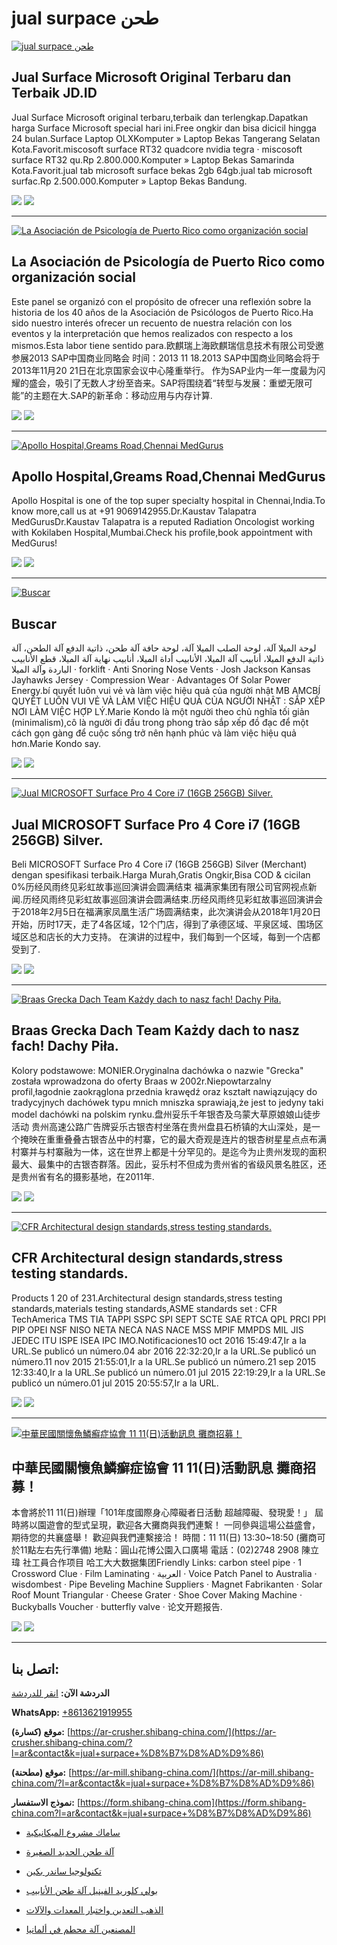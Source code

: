 # jual surpace طحن

<a href="https://swt.shibang-china.com/?l=ar&img&k=jual+surpace+%D8%B7%D8%AD%D9%86" target="_blank">![jual surpace طحن](http://static.shibang-china.com/all-800x300/817.jpg)</a>

## Jual Surface Microsoft Original Terbaru dan Terbaik JD.ID
Jual Surface Microsoft original terbaru,terbaik dan terlengkap.Dapatkan harga Surface Microsoft special hari ini.Free ongkir dan bisa dicicil hingga 24 bulan.Surface Laptop OLXKomputer » Laptop Bekas Tangerang Selatan Kota.Favorit.miscosoft surface RT32 quadcore nvidia tegra &middot; miscosoft surface RT32 qu.Rp 2.800.000.Komputer » Laptop Bekas Samarinda Kota.Favorit.jual tab microsoft surface bekas 2gb 64gb.jual tab microsoft surfac.Rp 2.500.000.Komputer » Laptop Bekas Bandung.


<a href="https://whatsapp.shibangsoft.com/WhatsApp.php" target="_blank" title="WhatsApp">![](http://static.shibang-china.com/icon/whatsapp.png)</a> <a href="https://swt.shibang-china.com/?l=ar&icon&k=jual+surpace+%D8%B7%D8%AD%D9%86" target="_blank">![](http://static.shibang-china.com/icon/chat-ar.png)</a>

---

<a href="https://swt.shibang-china.com/?l=ar&img&k=jual+surpace+%D8%B7%D8%AD%D9%86" target="_blank">![La Asociación de Psicología de Puerto Rico como organización social](http://static.shibang-china.com/all-800x300/1202.jpg)</a>

## La Asociación de Psicología de Puerto Rico como organización social
Este panel se organizó con el propósito de ofrecer una reflexión sobre la historia de los 40 años de la Asociación de Psicólogos de Puerto Rico.Ha sido nuestro interés ofrecer un recuento de nuestra relación con los eventos y la interpretación que hemos realizados con respecto a los mismos.Esta labor tiene sentido para.欧麒瑞上海欧麒瑞信息技术有限公司受邀参展2013 SAP中国商业同略会 时间：2013 11 18.2013 SAP中国商业同略会将于2013年11月20 21日在北京国家会议中心隆重举行。 作为SAP业内一年一度最为闪耀的盛会，吸引了无数人才纷至沓来。SAP将围绕着“转型与发展：重塑无限可能”的主题在大.SAP的新革命：移动应用与内存计算.


<a href="https://whatsapp.shibangsoft.com/WhatsApp.php" target="_blank" title="WhatsApp">![](http://static.shibang-china.com/icon/whatsapp.png)</a> <a href="https://swt.shibang-china.com/?l=ar&icon&k=jual+surpace+%D8%B7%D8%AD%D9%86" target="_blank">![](http://static.shibang-china.com/icon/chat-ar.png)</a>

---

<a href="https://swt.shibang-china.com/?l=ar&img&k=jual+surpace+%D8%B7%D8%AD%D9%86" target="_blank">![Apollo Hospital,Greams Road,Chennai MedGurus](http://static.shibang-china.com/all-800x300/820.jpg)</a>

## Apollo Hospital,Greams Road,Chennai MedGurus
Apollo Hospital is one of the top super specialty hospital in Chennai,India.To know more,call us at +91 9069142955.Dr.Kaustav Talapatra MedGurusDr.Kaustav Talapatra is a reputed Radiation Oncologist working with Kokilaben Hospital,Mumbai.Check his profile,book appointment with MedGurus!


<a href="https://whatsapp.shibangsoft.com/WhatsApp.php" target="_blank" title="WhatsApp">![](http://static.shibang-china.com/icon/whatsapp.png)</a> <a href="https://swt.shibang-china.com/?l=ar&icon&k=jual+surpace+%D8%B7%D8%AD%D9%86" target="_blank">![](http://static.shibang-china.com/icon/chat-ar.png)</a>

---

<a href="https://swt.shibang-china.com/?l=ar&img&k=jual+surpace+%D8%B7%D8%AD%D9%86" target="_blank">![Buscar](http://static.shibang-china.com/all-800x300/127.jpg)</a>

## Buscar
لوحة الميلا آلة، لوحة الصلب الميلا آلة، لوحة حافة آلة طحن، ذاتية الدفع آلة الطحن، آلة ذاتية الدفع الميلا، أنابيب آلة الميلا، الأنابيب أداة الميلا، أنابيب نهاية آلة الميلا، قطع الأنابيب الباردة وآلة الميلا &middot; forklift &middot; Anti Snoring Nose Vents &middot; Josh Jackson Kansas Jayhawks Jersey &middot; Compression Wear &middot; Advantages Of Solar Power Energy.bí quyết luôn vui vẻ và làm việc hiệu quả của người nhật MB AMCBÍ QUYẾT LUÔN VUI VẺ VÀ LÀM VIỆC HIỆU QUẢ CỦA NGƯỜI NHẬT : SẮP XẾP NƠI LÀM VIỆC HỢP LÝ.Marie Kondo là một người theo chủ nghĩa tối giản (minimalism),cô là người đi đầu trong phong trào sắp xếp đồ đạc để một cách gọn gàng để cuộc sống trở nên hạnh phúc và làm việc hiệu quả hơn.Marie Kondo say.


<a href="https://whatsapp.shibangsoft.com/WhatsApp.php" target="_blank" title="WhatsApp">![](http://static.shibang-china.com/icon/whatsapp.png)</a> <a href="https://swt.shibang-china.com/?l=ar&icon&k=jual+surpace+%D8%B7%D8%AD%D9%86" target="_blank">![](http://static.shibang-china.com/icon/chat-ar.png)</a>

---

<a href="https://swt.shibang-china.com/?l=ar&img&k=jual+surpace+%D8%B7%D8%AD%D9%86" target="_blank">![Jual MICROSOFT Surface Pro 4 Core i7 (16GB 256GB) Silver.](http://static.shibang-china.com/all-800x300/187.jpg)</a>

## Jual MICROSOFT Surface Pro 4 Core i7 (16GB 256GB) Silver.
Beli MICROSOFT Surface Pro 4 Core i7 (16GB 256GB) Silver (Merchant) dengan spesifikasi terbaik.Harga Murah,Gratis Ongkir,Bisa COD &amp; cicilan 0%历经风雨终见彩虹故事巡回演讲会圆满结束 福满家集团有限公司官网视点新闻.历经风雨终见彩虹故事巡回演讲会圆满结束.历经风雨终见彩虹故事巡回演讲会于2018年2月5日在福满家凤凰生活广场圆满结束，此次演讲会从2018年1月20日开始，历时17天，走了4各区域，12个门店，得到了承德区域、平泉区域、围场区域区总和店长的大力支持。 在演讲的过程中，我们每到一个区域，每到一个店都受到了.


<a href="https://whatsapp.shibangsoft.com/WhatsApp.php" target="_blank" title="WhatsApp">![](http://static.shibang-china.com/icon/whatsapp.png)</a> <a href="https://swt.shibang-china.com/?l=ar&icon&k=jual+surpace+%D8%B7%D8%AD%D9%86" target="_blank">![](http://static.shibang-china.com/icon/chat-ar.png)</a>

---

<a href="https://swt.shibang-china.com/?l=ar&img&k=jual+surpace+%D8%B7%D8%AD%D9%86" target="_blank">![Braas Grecka Dach Team Każdy dach to nasz fach! Dachy Piła.](http://static.shibang-china.com/all-800x300/441.jpg)</a>

## Braas Grecka Dach Team Każdy dach to nasz fach! Dachy Piła.
Kolory podstawowe: MONIER.Oryginalna dachówka o nazwie &quot;Grecka&quot; została wprowadzona do oferty Braas w 2002r.Niepowtarzalny profil,łagodnie zaokrąglona przednia krawędź oraz kształt nawiązujący do tradycyjnych dachówek typu mnich mniszka sprawiają,że jest to jedyny taki model dachówki na polskim rynku.盘州妥乐千年银杏及乌蒙大草原娘娘山徒步活动 贵州高速公路广告牌妥乐古银杏村坐落在贵州盘县石桥镇的大山深处，是一个掩映在重重叠叠古银杏丛中的村寨，它的最大奇观是连片的银杏树星星点点布满村寨并与村寨融为一体，这在世界上都是十分罕见的。是迄今为止贵州发现的面积最大、最集中的古银杏群落。因此，妥乐村不但成为贵州省的省级风景名胜区，还是贵州省有名的摄影基地，在2011年.


<a href="https://whatsapp.shibangsoft.com/WhatsApp.php" target="_blank" title="WhatsApp">![](http://static.shibang-china.com/icon/whatsapp.png)</a> <a href="https://swt.shibang-china.com/?l=ar&icon&k=jual+surpace+%D8%B7%D8%AD%D9%86" target="_blank">![](http://static.shibang-china.com/icon/chat-ar.png)</a>

---

<a href="https://swt.shibang-china.com/?l=ar&img&k=jual+surpace+%D8%B7%D8%AD%D9%86" target="_blank">![CFR Architectural design standards,stress testing standards.](http://static.shibang-china.com/all-800x300/582.jpg)</a>

## CFR Architectural design standards,stress testing standards.
Products 1 20 of 231.Architectural design standards,stress testing standards,materials testing standards,ASME standards set : CFR TechAmerica TMS TIA TAPPI SSPC SPI SEPT SCTE SAE RTCA QPL PRCI PPI PIP OPEI NSF NISO NETA NECA NAS NACE MSS MPIF MMPDS MIL JIS JEDEC ITU ISPE ISEA IPC IMO.Notificaciones10 oct 2016 15:49:47,Ir a la URL.Se publicó un número.04 abr 2016 22:32:20,Ir a la URL.Se publicó un número.11 nov 2015 21:55:01,Ir a la URL.Se publicó un número.21 sep 2015 12:33:40,Ir a la URL.Se publicó un número.01 jul 2015 22:19:29,Ir a la URL.Se publicó un número.01 jul 2015 20:55:57,Ir a la URL.


<a href="https://whatsapp.shibangsoft.com/WhatsApp.php" target="_blank" title="WhatsApp">![](http://static.shibang-china.com/icon/whatsapp.png)</a> <a href="https://swt.shibang-china.com/?l=ar&icon&k=jual+surpace+%D8%B7%D8%AD%D9%86" target="_blank">![](http://static.shibang-china.com/icon/chat-ar.png)</a>

---

<a href="https://swt.shibang-china.com/?l=ar&img&k=jual+surpace+%D8%B7%D8%AD%D9%86" target="_blank">![中華民國關懷魚鱗癬症協會 11 11(日)活動訊息 攤商招募！](http://static.shibang-china.com/all-800x300/624.jpg)</a>

## 中華民國關懷魚鱗癬症協會 11 11(日)活動訊息 攤商招募！
本會將於11 11(日)辦理「101年度國際身心障礙者日活動 超越障礙、發現愛！」 屆時將以園遊會的型式呈現，歡迎各大攤商與我們連繫！ 一同參與這場公益盛會，期待您的共襄盛舉！ 歡迎與我們連繫接洽！ 時間：11 11(日) 13:30~18:50 (攤商可於11點左右先行準備) 地點：圓山花博公園入口廣場 電話：(02)2748 2908 陳立瑋 社工員合作项目 哈工大大数据集团Friendly Links: carbon steel pipe &middot; 1 Crossword Clue &middot; Film Laminating &middot; العربية &middot; Voice Patch Panel to Australia &middot; wisdombest &middot; Pipe Beveling Machine Suppliers &middot; Magnet Fabrikanten &middot; Solar Roof Mount Triangular &middot; Cheese Grater &middot; Shoe Cover Making Machine &middot; Buckyballs Voucher &middot; butterfly valve &middot; 论文开题报告.


<a href="https://whatsapp.shibangsoft.com/WhatsApp.php" target="_blank" title="WhatsApp">![](http://static.shibang-china.com/icon/whatsapp.png)</a> <a href="https://swt.shibang-china.com/?l=ar&icon&k=jual+surpace+%D8%B7%D8%AD%D9%86" target="_blank">![](http://static.shibang-china.com/icon/chat-ar.png)</a>

---
## اتصل بنا:

**الدردشة الآن:** [انقر للدردشة](https://swt.shibang-china.com?l=ar&contact&k=jual+surpace+%D8%B7%D8%AD%D9%86)

**WhatsApp:**  [+8613621919955](https://whatsapp.shibangsoft.com/WhatsApp.php)

**موقع (كسارة):** [https://ar-crusher.shibang-china.com/](https://ar-crusher.shibang-china.com/?l=ar&contact&k=jual+surpace+%D8%B7%D8%AD%D9%86)

**موقع (مطحنة):** [https://ar-mill.shibang-china.com/](https://ar-mill.shibang-china.com/?l=ar&contact&k=jual+surpace+%D8%B7%D8%AD%D9%86)

**نموذج الاستفسار:** [https://form.shibang-china.com](https://form.shibang-china.com?l=ar&contact&k=jual+surpace+%D8%B7%D8%AD%D9%86)

* [ساماك مشروع الميكانيكية](../26/%D8%B3%D8%A7%D9%85%D8%A7%D9%83%20%D9%85%D8%B4%D8%B1%D9%88%D8%B9%20%D8%A7%D9%84%D9%85%D9%8A%D9%83%D8%A7%D9%86%D9%8A%D9%83%D9%8A%D8%A9.md)

* [آلة طحن الحديد الصغيرة](../28/%D8%A2%D9%84%D8%A9%20%D8%B7%D8%AD%D9%86%20%D8%A7%D9%84%D8%AD%D8%AF%D9%8A%D8%AF%20%D8%A7%D9%84%D8%B5%D8%BA%D9%8A%D8%B1%D8%A9.md)

* [تكنولوجيا ساندر بكين](../30/%D8%AA%D9%83%D9%86%D9%88%D9%84%D9%88%D8%AC%D9%8A%D8%A7%20%D8%B3%D8%A7%D9%86%D8%AF%D8%B1%20%D8%A8%D9%83%D9%8A%D9%86.md)

* [بولي كلوريد الفينيل آلة طحن الأنابيب](../30/%D8%A8%D9%88%D9%84%D9%8A%20%D9%83%D9%84%D9%88%D8%B1%D9%8A%D8%AF%20%D8%A7%D9%84%D9%81%D9%8A%D9%86%D9%8A%D9%84%20%D8%A2%D9%84%D8%A9%20%D8%B7%D8%AD%D9%86%20%D8%A7%D9%84%D8%A3%D9%86%D8%A7%D8%A8%D9%8A%D8%A8.md)

* [الذهب التعدين واختبار المعدات والآلات](../26/%D8%A7%D9%84%D8%B0%D9%87%D8%A8%20%D8%A7%D9%84%D8%AA%D8%B9%D8%AF%D9%8A%D9%86%20%D9%88%D8%A7%D8%AE%D8%AA%D8%A8%D8%A7%D8%B1%20%D8%A7%D9%84%D9%85%D8%B9%D8%AF%D8%A7%D8%AA%20%D9%88%D8%A7%D9%84%D8%A2%D9%84%D8%A7%D8%AA.md)

* [المصنعين آلة محطم في ألمانيا](../26/%D8%A7%D9%84%D9%85%D8%B5%D9%86%D8%B9%D9%8A%D9%86%20%D8%A2%D9%84%D8%A9%20%D9%85%D8%AD%D8%B7%D9%85%20%D9%81%D9%8A%20%D8%A3%D9%84%D9%85%D8%A7%D9%86%D9%8A%D8%A7.md)
